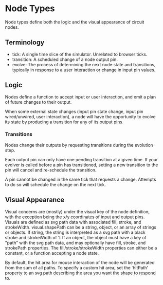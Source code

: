# Node Types

Node types define both the logic and the visual appearance of circuit nodes.

## Terminology

* tick: A single time slice of the simulator. Unrelated to browser ticks.
* transition: A scheduled change of a node output pin.
* evolve: The process of determining the next node state and transitions, typically in response to a user interaction or change in input pin values.

## Logic

Nodes define a function to accept input or user interaction, and emit a plan of future changes to their output.

When some external state changes (input pin state change, input pin wired/unwired, user interaction), a node will have the opportunity
to evolve its state by producing a transition for any of its output pins.

### Transitions

Nodes change their outputs by requesting transitions during the evolution step.

Each output pin can only have one pending transition at a given time. If your evolver is called before a pin has transitioned,
setting a new transition to the pin will cancel and re-schedule the transition.

A pin cannot be changed in the same tick that requests a change. Attempts to do so will schedule the change on the next tick.

## Visual Appearance

Visual concerns are (mostly) under the visual key of the node definition, with the exception being the x/y coordinates of input and output pins.
Visuals are defined as svg path data with associated fill, stroke, and strokeWidth.
visual.shapePath can be a string, object, or an array of strings or objects.
If string, the string is interpreted as a svg path with a black stroke and strokeWidth of 1.
If an object, the object must have a key of "path" with the svg path data, and may optionally have fill, stroke, and strokePath properties. The fill/stroke/strokeWidth properties can either be a constant, or a function accepting a node state.

By default, the hit area for mouse interaction of the node will be generated from the sum of all paths.
To specify a custom hit area, set the 'hitPath' property to an svg path describing the area you want the shape to respond to.
